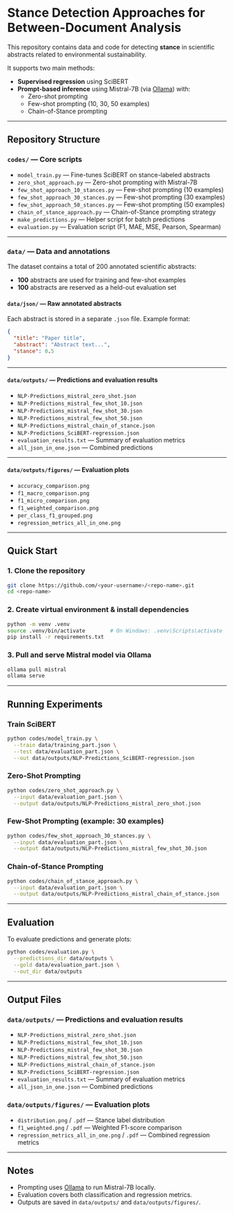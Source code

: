 # Stance Detection Approaches for Between-Document Analysis

This repository contains data and code for detecting **stance** in scientific abstracts related to environmental sustainability.

It supports two main methods:

- **Supervised regression** using SciBERT
- **Prompt-based inference** using Mistral-7B (via [Ollama](https://ollama.ai)) with:
  - Zero-shot prompting
  - Few-shot prompting (10, 30, 50 examples)
  - Chain-of-Stance prompting

---

## Repository Structure

### `codes/` — **Core scripts**

- `model_train.py` — Fine-tunes SciBERT on stance-labeled abstracts
- `zero_shot_approach.py` — Zero-shot prompting with Mistral-7B
- `few_shot_approach_10_stances.py` — Few-shot prompting (10 examples)
- `few_shot_approach_30_stances.py` — Few-shot prompting (30 examples)
- `few_shot_approach_50_stances.py` — Few-shot prompting (50 examples)
- `chain_of_stance_approach.py` — Chain-of-Stance prompting strategy
- `make_predictions.py` — Helper script for batch predictions
- `evaluation.py` — Evaluation script (F1, MAE, MSE, Pearson, Spearman)

---

### `data/` — **Data and annotations**

The dataset contains a total of 200 annotated scientific abstracts:  
- **100** abstracts are used for training and few-shot examples  
- **100** abstracts are reserved as a held-out evaluation set


#### `data/json/` — **Raw annotated abstracts**

Each abstract is stored in a separate `.json` file. Example format:

```json
{
  "title": "Paper title",
  "abstract": "Abstract text...",
  "stance": 0.5
}
```

---

#### `data/outputs/` — **Predictions and evaluation results**

- `NLP-Predictions_mistral_zero_shot.json`
- `NLP-Predictions_mistral_few_shot_10.json`
- `NLP-Predictions_mistral_few_shot_30.json`
- `NLP-Predictions_mistral_few_shot_50.json`
- `NLP-Predictions_mistral_chain_of_stance.json`
- `NLP-Predictions_SciBERT-regression.json`
- `evaluation_results.txt` — Summary of evaluation metrics
- `all_json_in_one.json` — Combined predictions

---

#### `data/outputs/figures/` — **Evaluation plots**

- `accuracy_comparison.png`
- `f1_macro_comparison.png`
- `f1_micro_comparison.png`
- `f1_weighted_comparison.png`
- `per_class_f1_grouped.png`
- `regression_metrics_all_in_one.png`

---

## Quick Start

### 1. Clone the repository

```bash
git clone https://github.com/<your-username>/<repo-name>.git
cd <repo-name>
```

### 2. Create virtual environment & install dependencies

```bash
python -m venv .venv
source .venv/bin/activate        # On Windows: .venv\Scripts\activate
pip install -r requirements.txt
```

### 3. Pull and serve Mistral model via Ollama

```bash
ollama pull mistral
ollama serve
```

---

## Running Experiments

### Train SciBERT

```bash
python codes/model_train.py \
  --train data/training_part.json \
  --test data/evaluation_part.json \
  --out data/outputs/NLP-Predictions_SciBERT-regression.json
```

### Zero-Shot Prompting

```bash
python codes/zero_shot_approach.py \
  --input data/evaluation_part.json \
  --output data/outputs/NLP-Predictions_mistral_zero_shot.json
```

### Few-Shot Prompting (example: 30 examples)

```bash
python codes/few_shot_approach_30_stances.py \
  --input data/evaluation_part.json \
  --output data/outputs/NLP-Predictions_mistral_few_shot_30.json
```

### Chain-of-Stance Prompting

```bash
python codes/chain_of_stance_approach.py \
  --input data/evaluation_part.json \
  --output data/outputs/NLP-Predictions_mistral_chain_of_stance.json
```

---

## Evaluation

To evaluate predictions and generate plots:

```bash
python codes/evaluation.py \
  --predictions_dir data/outputs \
  --gold data/evaluation_part.json \
  --out_dir data/outputs
```

---

## Output Files

### `data/outputs/` — **Predictions and evaluation results**

- `NLP-Predictions_mistral_zero_shot.json`
- `NLP-Predictions_mistral_few_shot_10.json`
- `NLP-Predictions_mistral_few_shot_30.json`
- `NLP-Predictions_mistral_few_shot_50.json`
- `NLP-Predictions_mistral_chain_of_stance.json`
- `NLP-Predictions_SciBERT-regression.json`
- `evaluation_results.txt` — Summary of evaluation metrics
- `all_json_in_one.json` — Combined predictions

### `data/outputs/figures/` — **Evaluation plots**

- `distribution.png` / `.pdf` — Stance label distribution
- `f1_weighted.png` / `.pdf` — Weighted F1-score comparison
- `regression_metrics_all_in_one.png` / `.pdf` — Combined regression metrics

---

## Notes

- Prompting uses [Ollama](https://ollama.ai) to run Mistral-7B locally.
- Evaluation covers both classification and regression metrics.
- Outputs are saved in `data/outputs/` and `data/outputs/figures/`.


